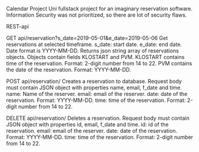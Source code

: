 Calendar Project
Uni fullstack project for an imaginary reservation software. Information Security was not prioritized, so there are lot of security flaws.

REST-api

GET api/reservation?s_date=2019-05-01&e_date=2019-05-06 
Get reservations at selected timeframe. s_date: start date. e_date: end date. Date format is YYYY-MM-DD.
Returns json string array of reservations objects. Objects contain fields KLOSTART and PVM. KLOSTART contains time of the reservation. Format: 2-digit number from 14 to 22.
PVM contains the date of the reservation. Format: YYYY-MM-DD.

POST api/reservation/
Creates a reservation to database. Request body must contain JSON object with properties name, email, f_date and time.
name: Name of the reserver. email: email of the reserver. date: date of the reservation. Format: YYYY-MM-DD.
time: time of the reservation. Format: 2-digit number from 14 to 22.

DELETE api/reservation/
Deletes a reservation. Request body must contain JSON object with properties id, email, f_date and time. id: id of the reservation. email: email of the reserver. date: date of the reservation. Format: YYYY-MM-DD. time: time of the reservation. Format: 2-digit number from 14 to 22.
